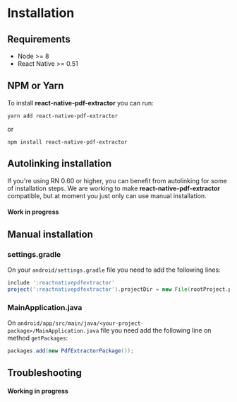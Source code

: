 # Installation
## Requirements

- Node >= 8
- React Native >= 0.51

## NPM or Yarn

To install **react-native-pdf-extractor** you can run:

```shell
yarn add react-native-pdf-extractor
```

or 

```shell
npm install react-native-pdf-extractor
```

## Autolinking installation

If you're using RN 0.60 or higher, you can benefit from autolinking for some of installation steps. We are working to make __react-native-pdf-extractor__ compatible, but at moment you just only can use manual installation.
#### Work in progress

## Manual installation

### settings.gradle

On your `android/settings.gradle` file you need to add the following lines:

```groovy
include ':reactnativepdfextractor'
project(':reactnativepdfextractor').projectDir = new File(rootProject.projectDir, '../../android')

```

### MainApplication.java

On `android/app/src/main/java/<your-project-package>/MainApplication.java` file you need add the following line on method `getPackages`:

```java
packages.add(new PdfExtractorPackage());
```

## Troubleshooting

#### Working in progress